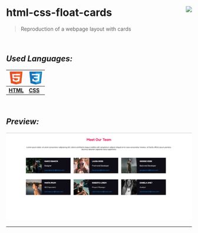 # **html-css-float-cards**       <img height="20" align="right" src="https://img.shields.io/badge/Made%20with-Markdown-1f425f.svg">
> Reproduction of a webpage layout with cards 

<br/>


## *_Used Languages:_*

|  <img align="center" src="https://github.com/ValerioGc/ValerioGc/blob/main/assets/skills%26tools/skills/html.svg" width="36" height="36" alt="HTML5" /> |  <img align="center" src="https://github.com/ValerioGc/ValerioGc/blob/64e651615d68fb71ddfe78c747f2913d1ec29607/assets/skills&tools/skills/css.svg" width="36" height="36" align="center" alt="CSS3" />
|--|--|
| [**HTML**](https://developer.mozilla.org/en-US/docs/Glossary/HTML5) | [**CSS**](https://developer.mozilla.org/en-US/docs/Web/CSS) |

<br />

## *_Preview:_*

![Preview](/preview/preview-float-cards.png)

--------
 
